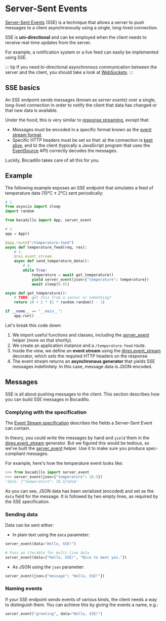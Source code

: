 # Server-Sent Events

[Server-Sent Events][sse] (SSE) is a technique that allows a server to push messages to a client asynchronously using a single, long-lived connection.

[sse]: https://developer.mozilla.org/en-US/docs/Web/API/Server-sent_events/Using_server-sent_events

SSE is **uni-directional** and can be employed when the client needs to receive real-time updates from the server.

For example, a notification system or a live feed can easily be implemented using SSE.

::: tip
If you need bi-directional asynchronous communication between the server and the client, you should take a look at [WebSockets](../websockets).
:::

## SSE basics

An SSE endpoint sends messages (known as _server events_) over a single, long-lived connection in order to notify the client that data has changed or that new data is available.

Under the hood, this is very similar to [response streaming](./responses.md#streaming), except that:

- Messages must be encoded in a specific format known as the [event stream format](https://developer.mozilla.org/en-US/docs/Web/API/Server-sent_events/Using_server-sent_events#Event_stream_format).
- Specific HTTP headers must be set so that: a) the connection is [kept alive](https://developer.mozilla.org/en-US/docs/Web/HTTP/Headers/Keep-Alive), and b) the client (typically a JavaScript program that uses the [EventSource](https://developer.mozilla.org/en-US/docs/Web/API/EventSource) API) correctly decodes the messages.

Luckily, Bocadillo takes care of all this for you.

## Example

The following example exposes an SSE endpoint that simulates a feed of temperature data (10°C ± 2°C) sent periodically:

```python
# 1.
from asyncio import sleep
import random

from bocadillo import App, server_event

# 2.
app = App()

@app.route("/temperature-feed")
async def temperature_feed(req, res):
    # 3.
    @res.event_stream
    async def send_temperature_data():
        # 4.
        while True:
            temperature = await get_temperature()
            yield server_event(json={"temperature": temperature})
            await sleep(0.01)

async def get_temperature():
    # TODO: get this from a sensor or something?
    return 10 + 2 * (2 * random.random() - 1)

if __name__ == "__main__":
    app.run()
```

Let's break this code down:

1. We import useful functions and classes, including the [server_event] helper (more on that shortly).
2. We create an application instance and a `/temperature-feed` route.
3. Inside the view, we define an **event stream** using the [@res.event_stream][res-event-stream] decorator, which sets the required HTTP headers on the response.
4. The event stream returns an **asynchronous generator** that yields SSE messages indefinitely. In this case, message data is JSON-encoded.

[server_event]: /api/sse.md#server-event
[res-event-stream]: /api/response.md#event-stream

## Messages

SSE is all about pushing messages to the client. This section describes how you can build SSE messages in Bocadillo.

### Complying with the specification

The [Event Stream specification][sse-format] describes the fields a Server-Sent Event can contain.

In theory, you could write the messages by hand and `yield` them in the [@res.event_stream][res-event-stream] generator. But we figured this would be tedious, so we've built the [server_event] helper. Use it to make sure you produce spec-compliant messages.

[sse-format]: https://developer.mozilla.org/en-US/docs/Web/API/Server-sent_events/Using_server-sent_events#Event_stream_format

For example, here's how the temperature event looks like:

```python
>>> from bocadillo import server_event
>>> server_event(json={"temperature": 10.5})
'data: {"temperature": 10.5}\n\n'
```

As you can see, JSON data has been serialized (encoded) and set as the `data` field for the message. It is followed by two empty lines, as required by the SSE specification.

### Sending data

Data can be sent either:

- In plain text using the `data` parameter:

```python
server_event(data="Hello, SSE!")

# Pass an iterable for multi-line data
server_event(data=["Hello, SSE!", "Nice to meet you."])
```

- As JSON using the `json` parameter:

```python
server_event(json={"message": "Hello, SSE!"})
```

### Naming events

If your SSE endpoint sends events of various kinds, the client needs a way to distinguish them. You can achieve this by giving the events a name, e.g.:

```python
server_event("greeting", data="Hello, SSE!")
```

